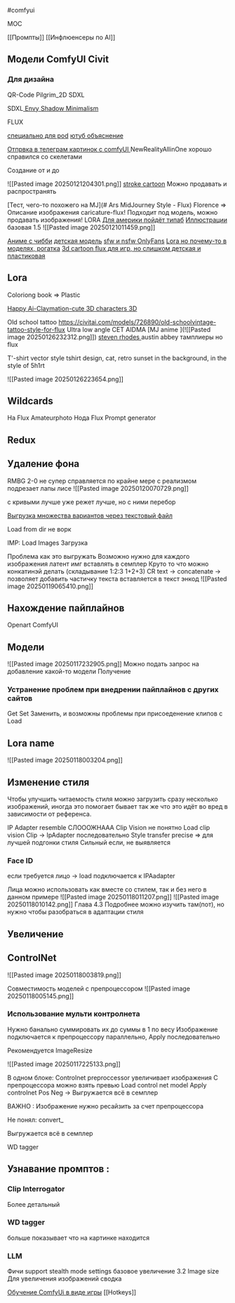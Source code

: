#comfyui

MOC

[[Промпты]]
[[Инфлюенсеры по AI]]
## Модели ComfyUI Civit
### Для дизайна

QR-Code
Pilgrim_2D SDXL


SDXL[ Envy Shadow Minimalism](https://civitai.com/models/234128/envy-shadow-minimalism-xl-01)

FLUX

[специально для pod](https://civitai.com/models/125267?modelVersionId=136833)
[ютуб объяснение](https://civitai.com/models/858494/t-shirt-graphic-designs-workflow)



[Отпрвка в телеграм картинок с comfyUI ](https://civitai.com/models/413438/comfyui-custom-node-telegramsender)
NewRealityAllinOne хорошо справился со скелетами


Создание от и до 


![[Pasted image 20250121204301.png]]
[stroke cartoon](https://www.shakker.ai/modelinfo/89c38e448d634573a3b9593e219bddb4/CJ-Outline-Stroke-Cartoon-Illustration?from=search)
Можно продавать и распространять 

[Тест, чего-то похожего на MJ](# Ars MidJourney Style - Flux)
Florence => Описание изображения 
caricature-flux! Подходит под модель, можно продавать изображения!
LORA
[Для америки пойдёт типаб](https://civitai.com/models/1049734/ctai-filmore)
[Иллюстрации](https://civitai.com/models/278626/box-series-trend-illustrationlessgreater) базовая 1.5
![[Pasted image 20250121011459.png]]

[Аниме с чибби](https://civitai.com/models/934628/animepro-flux)
[детская модель](https://civitai.com/images/8920109)
[sfw и nsfw OnlyFans](https://civitai.com/models/226533/iniverse-mixsfw-and-nsfw)
[Lora но почему-то в моделях, рогатка](https://civitai.com/models/824950/stoiqo-afrodite-lora)
[3d cartoon flux для игр, но слишком детская и пластиковая](https://civitai.com/models/662924/3d-cartoon-vision-flux)



## Lora

Coloriong book => Plastic

[ Happy Ai-Claymation-cute 3D characters 3D](https://www.shakker.ai/th/modelinfo/7970c9de326c4825ac70c54e9046dc6c/Happy-Ai-Everything-is-Clay-Halloween-themed-cute-3D-spooky-characters-icons-claymation-world)

Old school tattoo
https://civitai.com/models/726890/old-schoolvintage-tattoo-style-for-flux
Ultra low angle 
СЕТ
AIDMA
[MJ anime ](![[Pasted image 20250126232312.png]])
[steven rhodes ](https://civitai.com/models/491378/retro-comics-sdxl-10)
austin abbey тамплиеры но flux


T'-shirt vector style
tshirt design, cat, retro sunset in the background, in the style of 5h1rt

![[Pasted image 20250126223654.png]]



## Wildcards 
На Flux Amateurphoto
Нода Flux Prompt generator

## Redux 

## Удаление фона 

RMBG 2-0 не супер справляется по крайне мере с реализмом подрезает лапы лисе
![[Pasted image 20250120070729.png]]

c кривыми лучше уже режет лучше, но с ними перебор

[Выгрузка множества вариантов через текстовый файл](https://www.youtube.com/watch?v=YR68lAhCFxg)

Load from dir не ворк


IMP:
Load Images Загрузка

Проблема как это выгружать
Возможно нужно для каждого изображения латент имг вставлять в семплер
Круто то что можно конкатинэй делать (складывание 1:2:3
1+2+3)
CR text -> concatenate -> 
позволяет добавить частичку текста
вставляется в текст энкод
![[Pasted image 20250119065410.png]]



## Нахождение пайплайнов

Openart
ComfyUI

## Модели
![[Pasted image 20250117232905.png]]
Можно подать запрос на добавление какой-то модели
Получение

### Устранение проблем при внедрении пайплайнов с других сайтов

Get Set Заменить, и возможны проблемы при присоеденение клипов с Load


## Lora name 

![[Pasted image 20250118003204.png]]

## Изменение стиля 

Чтобы улучшить читаемость стиля можно загрузить сразу несколько изображений, иногда это помогает бывает так же что это идёт во вред в зависимости от референса. 

IP Adapter 
resemble
СЛОООЖНААА 
Clip Vision не понятно Load clip vision
Clip -> IpAdapter последовательно 
Style transfer precise => для лучшей подгонки стиля
Сильный если, не выявляется

### Face ID
если требуется лицо -> load подключается к IPAadapter

Лица можно использовать как вместе со стилем, так и без него в данном примере 
![[Pasted image 20250118011207.png]]
![[Pasted image 20250118010142.png]]
Глава 4.3 Подробнее можно изучить там(пот), но нужно чтобы разобраться в адаптации стиля 


## Увеличение


## ControlNet


![[Pasted image 20250118003819.png]]

Совместимость моделей с препроцессором 
![[Pasted image 20250118005145.png]]

### Использование мульти контролнета

Нужно банально суммировать их до суммы в 1 по весу
Изображение подключается к препроцессору параллельно, Apply последовательно



Рекомендуется ImageResize

![[Pasted image 20250117225133.png]]

В одном блоке:
Controlnet preproccessor увеличивает изображения 
С препроцессора можно взять превью 
Load control net model 
Apply controlnet Pos Neg -> Выгружается всё в семплер

ВАЖНО : Изображение нужно ресайзить за счет препроцессора

Не понял: convert_

Выгружается всё в семплер

WD tagger

## Узнавание промптов :

### Clip Interrogator 
Более детальный

### WD tagger

 больше показывает что на картинке находится

### LLM




Фичи support stealth mode settings
	базовое увеличение
	3.2 Image size Для увеличения изображений сводка 

[Обучение ComfyUi в виде игры](https://comfyanonymous.github.io/ComfyUI_tutorial_vn/)
[[Hotkeys]]

